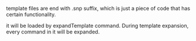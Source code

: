 template files are end with .snp suffix, which is just a piece of code that has
certain functionality.

it will be loaded by expandTemplate command. During template expansion, 
every command in it will be expanded.